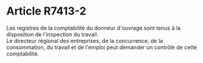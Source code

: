 # Article R7413-2

  
Les registres de la comptabilité du donneur d'ouvrage sont tenus à la disposition de l'inspection du travail.   
Le directeur régional des entreprises, de la concurrence, de la consommation, du travail et de l'emploi peut demander un contrôle de cette comptabilité.